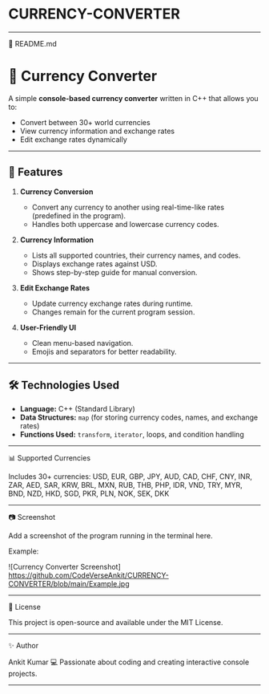 # CURRENCY-CONVERTER
---

📄 README.md

# 💸 Currency Converter

A simple **console-based currency converter** written in C++ that allows you to:

- Convert between 30+ world currencies
- View currency information and exchange rates
- Edit exchange rates dynamically

---

## 📌 Features

1. **Currency Conversion**
   - Convert any currency to another using real-time-like rates (predefined in the program).
   - Handles both uppercase and lowercase currency codes.

2. **Currency Information**
   - Lists all supported countries, their currency names, and codes.
   - Displays exchange rates against USD.
   - Shows step-by-step guide for manual conversion.

3. **Edit Exchange Rates**
   - Update currency exchange rates during runtime.
   - Changes remain for the current program session.

4. **User-Friendly UI**
   - Clean menu-based navigation.
   - Emojis and separators for better readability.

---

## 🛠️ Technologies Used
- **Language:** C++ (Standard Library)
- **Data Structures:** `map` (for storing currency codes, names, and exchange rates)
- **Functions Used:** `transform`, `iterator`, loops, and condition handling


---

📊 Supported Currencies

Includes 30+ currencies: USD, EUR, GBP, JPY, AUD, CAD, CHF, CNY, INR, ZAR, AED, SAR, KRW, BRL, MXN, RUB, THB, PHP, IDR, VND, TRY, MYR, BND, NZD, HKD, SGD, PKR, PLN, NOK, SEK, DKK


---

📷 Screenshot

Add a screenshot of the program running in the terminal here.

Example:

![Currency Converter Screenshot] https://github.com/CodeVerseAnkit/CURRENCY-CONVERTER/blob/main/Example.jpg


---

📜 License

This project is open-source and available under the MIT License.


---

✨ Author

Ankit Kumar
💻 Passionate about coding and creating interactive console projects.

---
